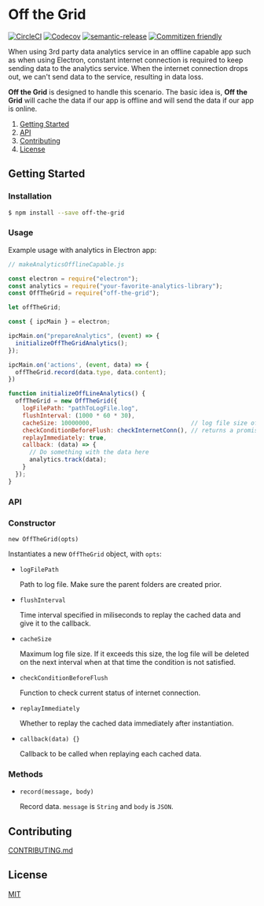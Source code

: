 # Off the Grid

[![CircleCI](https://img.shields.io/circleci/project/github/IrisVR/off-the-grid.svg?style=flat-square)](https://circleci.com/gh/IrisVR/off-the-grid)
[![Codecov](https://img.shields.io/codecov/c/github/IrisVR/off-the-grid.svg?style=flat-square)](https://codecov.io/gh/IrisVR/off-the-grid)
[![semantic-release](https://img.shields.io/badge/%20%20%F0%9F%93%A6%F0%9F%9A%80-semantic--release-e10079.svg)](https://github.com/semantic-release/semantic-release)
[![Commitizen friendly](https://img.shields.io/badge/commitizen-friendly-brightgreen.svg)](http://commitizen.github.io/cz-cli/)

When using 3rd party data analytics service in an offline capable app such as when using Electron, constant internet connection is required to keep sending data to the analytics service. When the internet connection drops out, we can't send data to the service, resulting in data loss. 

__Off the Grid__ is designed to handle this scenario. The basic idea is, __Off the Grid__ will cache the data if our app is offline and will send the data if our app is online.

1. [Getting Started](#getting-started)
2. [API](#api)
3. [Contributing](#contributing)
4. [License](#license)

## Getting Started
### Installation

```sh
$ npm install --save off-the-grid 
```

### Usage

Example usage with analytics in Electron app:

```js
// makeAnalyticsOfflineCapable.js

const electron = require("electron");
const analytics = require("your-favorite-analytics-library");
const OffTheGrid = require("off-the-grid");

let offTheGrid;

const { ipcMain } = electron;

ipcMain.on("prepareAnalytics", (event) => {
  initializeOffTheGridAnalytics();
});

ipcMain.on('actions', (event, data) => {
  offTheGrid.record(data.type, data.content);
})

function initializeOffLineAnalytics() {
  offTheGrid = new OffTheGrid({
    logFilePath: "pathToLogFile.log",
    flushInterval: (1000 * 60 * 30),
    cacheSize: 10000000,                            // log file size of 10 MB
    checkConditionBeforeFlush: checkInternetConn(), // returns a promise
    replayImmediately: true,           
    callback: (data) => {
      // Do something with the data here
      analytics.track(data);
    }
  });
}
```

### API
### Constructor

`new OffTheGrid(opts)`

Instantiates a new `OffTheGrid` object, with `opts`:

* `logFilePath`

  Path to log file. Make sure the parent folders are created prior.

* `flushInterval`

  Time interval specified in miliseconds to replay the cached data and give it to the callback.

* `cacheSize`

  Maximum log file size. If it exceeds this size, the log file will be deleted on the next interval when at that time the condition is not satisfied.

* `checkConditionBeforeFlush`

  Function to check current status of internet connection.

* `replayImmediately`

  Whether to replay the cached data immediately after instantiation.

* `callback(data) {}`

  Callback to be called when replaying each cached data. 

### Methods

* `record(message, body)`

  Record data. `message` is `String` and `body` is `JSON`.

## Contributing

[CONTRIBUTING.md](https://github.com/IrisVR/off-the-grid/blob/master/CONTRIBUTING.md)

## License

[MIT](https://github.com/IrisVR/off-the-grid/blob/master/LICENSE)
